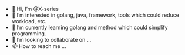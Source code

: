 - 👋 Hi, I’m @X-series
- 👀 I’m interested in golang, java, framework, tools which could reduce workload, etc. 
- 🌱 I’m currently learning golang and method which could simplify programming.
- 💞️ I’m looking to collaborate on ...
- 📫 How to reach me ...

<!---
X-series/X-series is a ✨ special ✨ repository because its `README.md` (this file) appears on your GitHub profile.
You can click the Preview link to take a look at your changes.
--->

